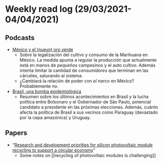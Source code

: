 # Weekly read log (29/03/2021-04/04/2021)

## Podcasts
- [México y el (nuevo) oro verde](https://elhilo.audio/podcast/marihuana-mexico/)
    - Sobre la legalización del cultivo y consumo de la Marihuana en México. La medida apunta a regular la producción que actualmente está en manos de *pequeños* campesinos y el auto cultivo. Además intenta limitar la cantidad de *consumidores* que terminan en las cárceles, saturando al sistema. 
    - ¿Cambiará la relación de poder con *el narco* en México? Probablemente no. 
- [Brasil, una bomba epidemiológica](https://elhilo.audio/podcast/quilombolas-brasil/)
    - Resumen sobre los últimos acontecimientos en Brasil y la lucha política entre Bolsonaro y el Gobernador de São Paulo, potencial candidato a presidente en las próximas elecciones. Además, cuánto afecta la política de Brasil a sus vecinos como Paraguay (devastado por la cepa amazónica) y Uruguay. 

## Papers
 - “[Research and development priorities for silicon photovoltaic module recycling to support a circular economy](https://www.nature.com/articles/s41560-020-0645-2)”
     - Some notes on [[recycling of photovoltaic modules is challenging]]